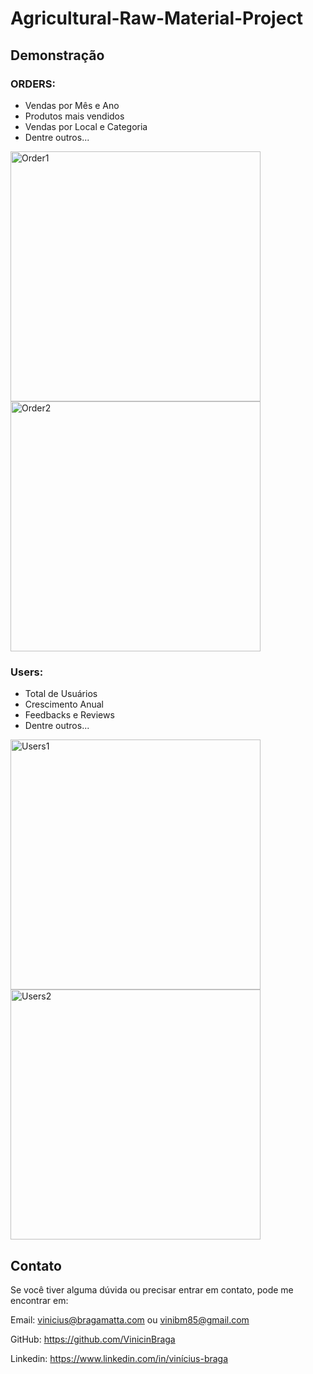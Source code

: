 # Agricultural-Raw-Material-Project


## Demonstração
### ORDERS:
+ Vendas por Mês e Ano
+ Produtos mais vendidos
+ Vendas por Local e Categoria
+ Dentre outros...
<div>
    <img src="./images/Orders1.png" alt="Order1" width="400"/>
    <img src="./images/Orders2.png" alt="Order2" width="400"/>
</div>

### Users:
+ Total de Usuários
+ Crescimento Anual
+ Feedbacks e Reviews
+ Dentre outros...
<div>
    <img src="./images/Users1.png" alt="Users1" width="400"/>
    <img src="./images/Users2.png" alt="Users2" width="400"/>
</div>

## Contato
Se você tiver alguma dúvida ou precisar entrar em contato, pode me encontrar em:

Email: vinicius@bragamatta.com ou vinibm85@gmail.com

GitHub: https://github.com/VinicinBraga

Linkedin: https://www.linkedin.com/in/vinícius-braga
